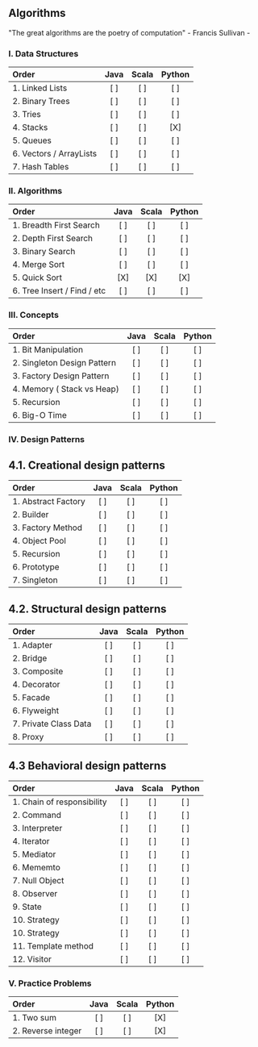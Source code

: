 ## Algorithms

"The great algorithms are the poetry of computation" - Francis Sullivan -

### I. Data Structures
| Order                         |Java|Scala|Python|
|:------------------------------|:--:|:---:|:----:|
| 1. Linked Lists               | [ ] | [ ] | [ ] |
| 2. Binary Trees               | [ ] | [ ] | [ ] |
| 3. Tries                      | [ ] | [ ] | [ ] |
| 4. Stacks                     | [ ] | [ ] | [X] |
| 5. Queues                     | [ ] | [ ] | [ ] |
| 6. Vectors / ArrayLists       | [ ] | [ ] | [ ] |
| 7. Hash Tables                | [ ] | [ ] | [ ] |

### II. Algorithms
| Order                         |Java|Scala|Python|
|:------------------------------|:--:|:---:|:----:|
| 1. Breadth First Search        | [ ] | [ ] | [ ] |
| 2. Depth First Search          | [ ] | [ ] | [ ] |
| 3. Binary Search               | [ ] | [ ] | [ ] |
| 4. Merge Sort                  | [ ] | [ ] | [ ] |
| 5. Quick Sort                  | [X] | [X] | [X] |
| 6. Tree Insert / Find / etc    | [ ] | [ ] | [ ] |

### III. Concepts
| Order                         |Java|Scala|Python|
|:------------------------------|:--:|:---:|:----:|
| 1. Bit Manipulation            | [ ] | [ ] | [ ] |
| 2. Singleton Design Pattern    | [ ] | [ ] | [ ] |
| 3. Factory Design Pattern      | [ ] | [ ] | [ ] |
| 4. Memory ( Stack vs Heap)     | [ ] | [ ] | [ ] |
| 5. Recursion                   | [ ] | [ ] | [ ] |
| 6. Big-O Time                  | [ ] | [ ] | [ ] |

### IV. Design Patterns
## 4.1. Creational design patterns
| Order                         |Java|Scala|Python|
|:------------------------------|:--:|:---:|:----:|
| 1. Abstract Factory           | [ ] | [ ] | [ ] |
| 2. Builder                    | [ ] | [ ] | [ ] |
| 3. Factory Method             | [ ] | [ ] | [ ] |
| 4. Object Pool                | [ ] | [ ] | [ ] |
| 5. Recursion                  | [ ] | [ ] | [ ] |
| 6. Prototype                  | [ ] | [ ] | [ ] |
| 7. Singleton                  | [ ] | [ ] | [ ] |

## 4.2. Structural design patterns
| Order                         |Java|Scala|Python|
|:------------------------------|:--:|:---:|:----:|
| 1. Adapter                    | [ ] | [ ] | [ ] |
| 2. Bridge                     | [ ] | [ ] | [ ] |
| 3. Composite                  | [ ] | [ ] | [ ] |
| 4. Decorator                  | [ ] | [ ] | [ ] |
| 5. Facade                     | [ ] | [ ] | [ ] |
| 6. Flyweight                  | [ ] | [ ] | [ ] |
| 7. Private Class Data         | [ ] | [ ] | [ ] |
| 8. Proxy                      | [ ] | [ ] | [ ] |

## 4.3 Behavioral design patterns
| Order                         |Java|Scala|Python|
|:------------------------------|:--:|:---:|:----:|
| 1. Chain of responsibility    | [ ] | [ ] | [ ] |
| 2. Command                    | [ ] | [ ] | [ ] |
| 3. Interpreter                | [ ] | [ ] | [ ] |
| 4. Iterator                   | [ ] | [ ] | [ ] |
| 5. Mediator                   | [ ] | [ ] | [ ] |
| 6. Mememto                    | [ ] | [ ] | [ ] |
| 7. Null Object                | [ ] | [ ] | [ ] |
| 8. Observer                   | [ ] | [ ] | [ ] |
| 9. State                      | [ ] | [ ] | [ ] |
| 10. Strategy                  | [ ] | [ ] | [ ] |
| 10. Strategy                  | [ ] | [ ] | [ ] |
| 11. Template method           | [ ] | [ ] | [ ] |
| 12. Visitor                   | [ ] | [ ] | [ ] |

### V. Practice Problems
| Order                         |Java|Scala|Python|
|:------------------------------|:--:|:---:|:----:|
| 1. Two sum                    | [ ] | [ ] | [X] |
| 2. Reverse integer            | [ ] | [ ] | [X] |
